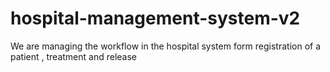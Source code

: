 # hospital-management-system-v2
We are managing the workflow in the hospital system form registration of a patient , treatment and release 
